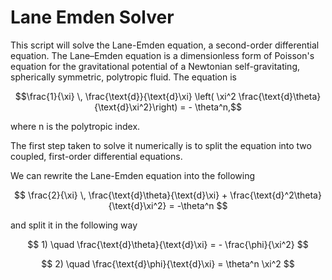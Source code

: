 # Lane Emden Solver

This script will solve the Lane-Emden equation, a second-order differential equation. The Lane–Emden equation is a dimensionless form of Poisson's equation for the gravitational potential of a Newtonian self-gravitating, spherically symmetric, polytropic fluid.
The equation is

$$\frac{1}{\xi} \, \frac{\text{d}}{\text{d}\xi} \left( \xi^2 \frac{\text{d}\theta}{\text{d}\xi^2}\right) = - \theta^n,$$

where n is the polytropic index.

The first step taken to solve it numerically is to split the equation into two coupled, first-order differential equations.

We can rewrite the Lane-Emden equation into the following 

$$ \frac{2}{\xi} \, \frac{\text{d}\theta}{\text{d}\xi} + \frac{\text{d}^2\theta}{\text{d}\xi^2} = -\theta^n $$

and split it in the following way

$$ 1) \quad \frac{\text{d}\theta}{\text{d}\xi} = - \frac{\phi}{\xi^2} $$

$$ 2) \quad \frac{\text{d}\phi}{\text{d}\xi} = \theta^n \xi^2 $$
